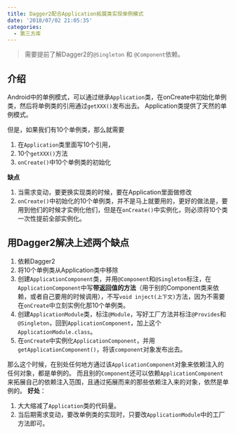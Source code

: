 ```yaml
---
title: Dagger2配合Application拓展类实现单例模式
date: '2018/07/02 21:05:35'
categories:
  - 第三方库
---
```


> 需要提前了解Dagger2的`@Singleton` 和 `@Component`依赖。
## 介绍
Android中的单例模式，可以通过继承`Application`类，在onCreate中初始化单例类，然后将单例类的引用通过`getXXX()`发布出去。
Application类提供了天然的单例模式。

但是，如果我们有10个单例类，那么就需要
1. 在`Application`类里面写10个引用，
2. 10个`getXXX()`方法
3. `onCreate()`中10个单例类的初始化

**缺点** 
1. 当需求变动，要更换实现类的时候，要在Application里面做修改
2. `onCreate()`中初始化的10个单例类，并不是马上就要用的，更好的做法是，要用到他们的时候才实例化他们，但是在`onCreate()`中实例化，则必须将10个类一次性提前全部实例化。
## 用Dagger2解决上述两个缺点
1. 依赖Dagger2
2. 将10个单例类从Application类中移除
3. 创建`ApplicationComponent`类，并用`@Component`和`@Singleton`标注，在`ApplicationComponent`中写**带返回值的方法**（用于别的Component类来依赖，或者自己要用的时候调用），不写`void inject(上下文)`方法，因为不需要在`onCreate`中立刻实例化那10个单例类。
4. 创建`ApplicationModule`类，标注`@Module`，写好工厂方法并标注`@Provides`和`@Singleton`，回到`ApplicationComponent`，加上这个`ApplicationModule.class`。
5. 在`onCreate`中实例化`ApplicationComponent`，并用`getApplicationComponent()`，将该`component`对象发布出去。

那么这个时候，在别处任何地方通过该`ApplicationComponent`对象来依赖注入的任何对象，都是单例的。
而且别的`Component`还可以依赖`ApplicationComponent`来拓展自己的依赖注入范围，且通过拓展而来的那些依赖注入来的对象，依然是单例的。
**好处**：
1. 大大缩减了`Application`类的代码量。
2. 当后期需求变动，要改单例类的实现时，只要改`ApplicationModule`中的工厂方法即可。
                                                                                                                                                                                                                                                                                                                                                                                                                                                                                                                                                                                                                                                                                                                                                                                                                                                                                                                                                                                                                                                                                                                                                                                                                                                                                                                                                                                                                                                                                                                                                                                                                                                                                                                                                                                                                                                                                                                                                                                                                                                                                                                                                                                                                                                                                                                                                                                                                                                                                                                                                                                                                                                                                                                                                                                                                                                                                                                                                                                                                                                                                                                                                                                                                                                                                                                                                                                                                                                                                                                                                                                                                                                                                                                                                                                                                                                                                                                                                                                                                                                                                                                                                                                                                                                                                                                                                                                                                                                                                                                                                                                                                                                                                                                                                                                                                                                                                                                                                                                                                                                                                                                                                                                                                                                                                                                                                                                                                                                                                                                                                                                                                                                                                                                                                                                                                                                                                                                                                                                                                                                                                                                                                                                                                                                                                                                                                                                                                                                                                                                                                                                                                                                                                                                                                                                                                                                                                                                                                                                                                                                                                                                                                                                                                                                                                                                                                                                                                                                                                                                                                                                                                                                                                                                                                                                                                                                                                                                                                                                                                                                                                                                                                                                                                                                                                                                                                                                                                                                                                                                                                                          